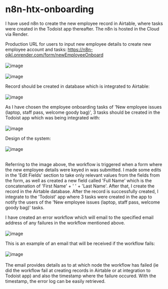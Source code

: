 # n8n-htx-onboarding

I have used n8n to create the new employee record in Airtable, where tasks were created in the Todoist app thereafter. The n8n is hosted in the Cloud via Render.

Production URL for users to input new employee details to create new employee account and tasks: https://n8n-ojkl.onrender.com/form/newEmployeeOnboard
<br>
<br>
![image](https://github.com/user-attachments/assets/0ee29827-77df-4a0b-844b-b79816de3f54)
<br>
<br>
![image](https://github.com/user-attachments/assets/89f674ff-a31a-4cf5-9380-4cd4e43d3953)

Record should be created in database which is integrated to Airtable:
<br><br>
![image](https://github.com/user-attachments/assets/cec0275e-75c1-4ae8-8eb0-e56b76d1926f)

As I have chosen the employee onboarding tasks of 'New employee issues (laptop, staff pass, welcome goody bag)', 3 tasks should be created in the Todoist app which was being integrated with: <br><br>
![image](https://github.com/user-attachments/assets/5e077f22-3c37-4cb8-9cc6-d1c4219ba3d0)

Design of the system:<br><br>
![image](https://github.com/user-attachments/assets/fc44ca44-e7c6-4cb2-8cd1-6cd4312f29fc)

<br>
Referring to the image above, the workflow is triggered when a form where the new employee details were keyed in was submitted. I made some edits in the 'Edit Fields' section to take only relevant values from the fields from the form, as well as created a new field called 'Full Name' which is the concatenation of 'First Name' + ' ' + 'Last Name'. After that, I create the record in the Airtable database. After the record is successfully created, I integrate to the 'Todoist' app where 3 tasks were created in the app to notify the users of the 'New employee issues (laptop, staff pass, welcome goody bag)' tasks.

I have created an error workflow which will email to the specified email address of any failures in the workflow mentioned above.
<br><br>
![image](https://github.com/user-attachments/assets/d76174c5-82db-469c-b968-998f657cdb8b)

This is an example of an email that will be received if the workflow fails:<br><br>
![image](https://github.com/user-attachments/assets/02356493-7c58-4ad7-ba7c-e054e9740902)
<br><br>
The email provides details as to at which node the workflow has failed (ie did the workflow fail at creating records in Airtable or at integration to Todoist app) and also the timestamp where the failure occured. With the timestamp, the error log can be easily retrieved.


